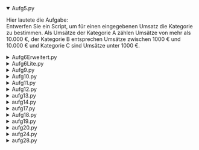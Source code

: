 <details open>
  <summary>Aufg5.py</summary>

  Hier lautete die Aufgabe:  
  Entwerfen Sie ein Script, um für einen eingegebenen Umsatz die Kategorie zu bestimmen. Als Umsätze der Kategorie A zählen Umsätze von mehr als 10.000 €, der Kategorie B entsprechen Umsätze zwischen 1000 € und 10.000 € und Kategorie C sind Umsätze unter 1000 €.
  
</details>


<details>
  <summary>Aufg6Erweitert.py</summary>

  Hier lautete die Aufgabe:  
  Entwerfen Sie ein Script, um für einen eingegebenen Betrag den Rabatt- und Zahlbetrag zu berechnen. Bei einem Betrag von über 100€ werden 5% und ab einem Mindestbetrag von 500€ werden 10% Rabatt gewährt
  
</details>


<details>
  <summary>Aufg6Lite.py</summary>

  Die Aufgabe war hier die selbe wie bei 7, nur ist dieses Script ein bisschen kleiner geschrieben
  
</details>


<details>
  <summary>Aufg9.py</summary>

  Hier lautete die Aufgabe:  
  Entwerfen Sie ein Script, um für ein eingegebenes Body-Mass-Index (BMI) zu ermitteln, wie die entsprechende Gewichtskategorie heißt und geben Sie diese aus.
  
</details>


<details>
  <summary>Aufg10.py</summary>

  Hier lautete die Aufgabe:  
  Entwerfen Sie ein Script, um für ein eingegebenes Jahr zu bestimmen, ob es sich um ein Schaltjahr handelt. Ein Schaltjahr ist durch 4 teilbar, nicht aber, wenn es durch 4 und 100 teilbar ist, jedoch ist es ein Schaltjahr, wenn es durch 4, 100 und 400 teilbar ist.
  
</details>


<details>
  <summary>Aufg11.py</summary>

  Hier lautete die Aufgabe:  
  Entwerfen Sie ein Script, um in zwei eingegebenen Zeichenketten zu überprüfen, ob einige Buchstaben jeweils darin vorkommen.
  
</details>


<details>
  <summary>Aufg12.py</summary>

  Hier lautete die Aufgabe:  
  Entwerfen Sie ein Script, um für eine eingegebene Zahl zu überprüfen, ob sie eine perfekte (vollkommene) Zahl ist! Eine perfekte Zahl ist eine Zahl, deren Summe aller echten Teiler (positiven Teiler außer der Zahl selbst) gleich der Zahl selbst ist.
  
</details>


<details>
  <summary>aufg13.py</summary>

  Hier lautete die Aufgabe:  
  Entwerfen Sie ein Script, um für eine eingegebene Dualzahl den Dezimalwert auszugeben.
  
</details>


<details>
  <summary>aufg14.py</summary>

  Hier lautete die Aufgabe:  
  Entwerfen Sie ein Script, um für eine eingegebene Zahl in Hexadezimaldarstellung den Dezimalwert auszugeben.
  
</details>


<details>
  <summary>aufg17.py</summary>

  Hier lautete die Aufgabe:  
  Entwerfen Sie ein Script, um die Übereinstimmung der letzten Ziffern einer ersten eingegebenen Zahl mit den Ziffern einer zweiten eingegebenen Zahl zu überprüfen. Die Anzahl der zu prüfenden letzten Ziffern entspricht der Anzahl der Ziffern der zweiten Zahl (bspw. werden bei 11 die letzten 2, bei 111 die letzten 3 Ziffern geprüft).
  
</details>


<details>
  <summary>Aufg18.py</summary>

  Hier lautete die Aufgabe:  
  Entwerfen Sie ein Script, um zu bestimmen, ob eine eingegebene Zahl eine narzisstische Zahl ist. Eine narzisstische Zahl ist eine Zahl, deren Summe ihrer Ziffern, jeweils potenziert mit dem Stellenwert, wieder die Zahl selbst ergibt.
  
</details>


<details>
  <summary>aufg19.py</summary>

  Hier lautete die Aufgabe:  
  Entwerfen Sie ein Script, um zu bestimmen, ob bei einer eingegebenen Anzahl von kleinen und großen Kisten mit unterschiedlichen Höhen, ein gewünschtes Kistenstapel gestapelt werden kann. Kleine Kisten haben die Höhe 1 und große Kisten haben die Höhe 5.
  
</details>


<details>
  <summary>aufg20.py</summary>

  Hier lautete die Aufgabe:  
  Entwerfen Sie ein Script, um in einer eingegebenen Zeichenkette die relative und absolute Häufigkeit von Vokalen (a, e, i, o, u) zu bestimmen.
  
</details>


<details>
  <summary>aufg24.py</summary>

  Hier lautete die Aufgabe:  
  Entwerfen Sie ein Script, um eine eingegebene Zeichenkette zu formatieren. Befindet sich ein "\_" vor einem Wort, dann wird das gesamte Wort groß geschrieben. Befindet sich ein "\_" hinter dem Wort, dann wird das gesamte Wort klein geschrieben. Befindet sich "\_" vor und hinter einem Wort, dann zählt das letzte Zeichen. Befindet sich "\_" zwischen zwei Worten, dann gehört zur Zeichenkette. Hat es kein Formatierungszeichen, dann bleibt das Wort unverändert.
  
</details>


<details>
  <summary>aufg28.py</summary>

  Hier lautete die Aufgabe:  
  Entwerfen Sie ein Script, um Passwörter aus einer eingegebenen Zeichenkette zu bilden.
  
</details>